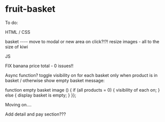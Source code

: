 # fruit-basket

To do:

HTML / CSS


basket ---- move to modal or new area on click?!?!
resize images - all to the size of kiwi


JS

FIX banana price total - 0 issues!!

Async function?
toggle visibility on for each basket only when product is in basket / otherwise show empty basket message:

function empty basket image () { 
if (all products = 0) {
    visibility of each on;
    } else {
        display basket is empty;
    }
}};


Moving on....

Add detail and pay section???
